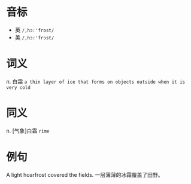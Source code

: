 # 音标

- 英 `/,hɔː'frɒst/`
- 美 `/,hɔ:'frɔst/`

# 词义

n. 白霜
`a thin layer of ice that forms on objects outside when it is very cold`

# 同义

n. [气象]白霜
`rime`

# 例句

A light hoarfrost covered the fields.
一层薄薄的冰霜覆盖了田野。


